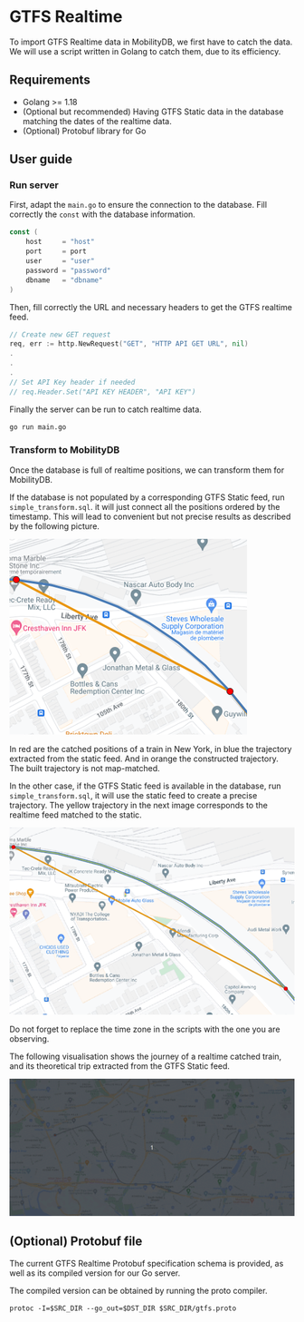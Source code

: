 # GTFS Realtime


To import GTFS Realtime data in MobilityDB, we first have to catch the data. We will use a script written in Golang to catch them, due to its efficiency.

## Requirements
- Golang >= 1.18
- (Optional but recommended) Having GTFS Static data in the database matching the dates of the realtime data.
- (Optional) Protobuf library for Go

## User guide

### Run server

First, adapt the <code>main.go</code> to ensure the connection to the database. Fill correctly the <code>const</code> with the database information.

```go
const (
    host     = "host"
    port     = port
    user     = "user"
    password = "password"
    dbname   = "dbname"
)
```

Then, fill correctly the URL and necessary headers to get the GTFS realtime feed.

```go
// Create new GET request
req, err := http.NewRequest("GET", "HTTP API GET URL", nil)
.
.
.
// Set API Key header if needed
// req.Header.Set("API KEY HEADER", "API KEY")
```

Finally the server can be run to catch realtime data.

```bash
go run main.go
```

### Transform to MobilityDB

Once the database is full of realtime positions, we can transform them for MobilityDB.

If the database is not populated by a corresponding GTFS Static feed, run <code>simple_transform.sql</code>. it will just connect all the positions ordered by the timestamp. This will lead to convenient but not precise results as described by the following picture. 

![Map matching problem](img/map%20matching%20problem.png)

In red are the catched positions of a train in New York, in blue the trajectory extracted from the static feed. And in orange the constructed trajectory. The built trajectory is not map-matched.

In the other case, if the GTFS Static feed is available in the database, run <code>simple_transform.sql</code>, it will use the static feed to create a precise trajectory. The yellow trajectory in the next image corresponds to the realtime feed matched to the static.

![Solved map matching](img/solved%20map%20match.png)

Do not forget to replace the time zone in the scripts with the one you are observing.

The following visualisation shows the journey of a realtime catched train, and its theoretical trip extracted from the GTFS Static feed.

![](img/new%20york%20lirr%20run.gif)


## (Optional) Protobuf file

The current GTFS Realtime Protobuf specification schema is provided, as well as its compiled version for our Go server.

The compiled version can be obtained by running the proto compiler.
```
protoc -I=$SRC_DIR --go_out=$DST_DIR $SRC_DIR/gtfs.proto
```